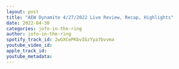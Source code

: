 ```yaml
---
layout: post
title: "AEW Dynamite 4/27/2022 Live Review, Recap, Highlights"
date: 2022-04-30
categories: jofo-in-the-ring
author: jofo-in-the-ring
spotify_track_id: 2wGXCePKbvIGzYya7bvvma
youtube_video_id: 
apple_track_id: 
youtube_metadata: 
---
```


